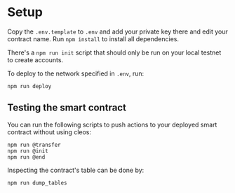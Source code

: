 # Setup
Copy the `.env.template` to `.env` and add your private key there and edit your contract name.
Run `npm install` to install all dependencies.

There's a `npm run init` script that should only be run on your local testnet to create accounts.

To deploy to the network specified in `.env`, run:
```
npm run deploy
```

## Testing the smart contract
You can run the following scripts to push actions to your deployed smart contract without using cleos:

```
npm run @transfer
npm run @init
npm run @end
```

Inspecting the contract's table can be done by:
```
npm run dump_tables
```